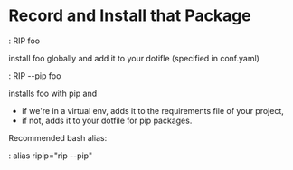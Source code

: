 # Record and Install that Package

: RIP foo

install foo globally and add it to your dotifle (specified in conf.yaml)

: RIP --pip foo

installs foo with pip and
- if we're in a virtual env, adds it to the requirements file of your
project,
- if not, adds it to your dotfile for pip packages.

Recommended bash alias:

: alias ripip="rip --pip"
